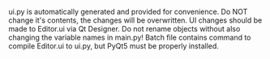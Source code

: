 ui.py is automatically generated and provided for convenience. Do NOT change it's contents, the changes will be overwritten.
UI changes should be made to Editor.ui via Qt Designer. Do not rename objects without also changing the variable names in main.py!
Batch file contains command to compile Editor.ui to ui.py, but PyQt5 must be properly installed.
